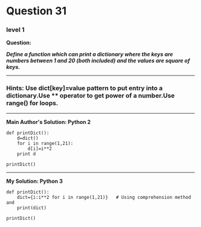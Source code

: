 # Question 31
### level 1

**Question:**

***Define a function which can print a dictionary where the keys are numbers between 1 and 20 (both included) and the values are square of keys.***

----------------------
### Hints: Use dict[key]=value pattern to put entry into a dictionary.Use ** operator to get power of a number.Use range() for loops.
-------------------
**Main Author's Solution: Python 2**
```
def printDict():
	d=dict()
	for i in range(1,21):
		d[i]=i**2
	print d
		
printDict()
```
----------------
**My Solution: Python 3**
```
def printDict():
    dict={i:i**2 for i in range(1,21)}   # Using comprehension method and
    print(dict)

printDict()
```
